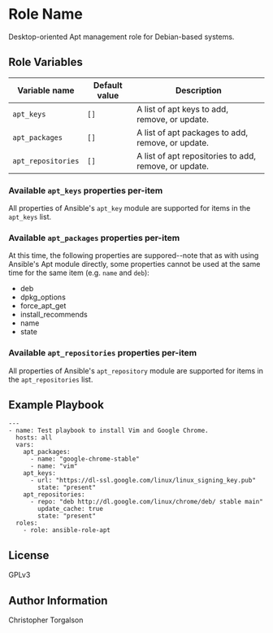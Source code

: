 # Role Name

Desktop-oriented Apt management role for Debian-based systems.

## Role Variables

| Variable name      | Default value | Description |
|--------------------|---------------|-------------|
| `apt_keys`         | `[]` | A list of apt keys to add, remove, or update. |
| `apt_packages`     | `[]` | A list of apt packages to add, remove, or update. |
| `apt_repositories` | `[]` | A list of apt repositories to add, remove, or update. |

### Available `apt_keys` properties per-item

All properties of Ansible's `apt_key` module are supported for items in the
`apt_keys` list.

### Available `apt_packages` properties per-item

At this time, the following properties are suppored--note that as with using
Ansible's Apt module directly, some properties cannot be used at the same time
for the same item (e.g. `name` and `deb`):

  - deb
  - dpkg_options
  - force_apt_get
  - install_recommends
  - name
  - state

### Available `apt_repositories` properties per-item

All properties of Ansible's `apt_repository` module are supported for items
in the `apt_repositories` list.

## Example Playbook

    ---
    - name: Test playbook to install Vim and Google Chrome.
      hosts: all
      vars:
        apt_packages:
          - name: "google-chrome-stable"
          - name: "vim"
        apt_keys:
          - url: "https://dl-ssl.google.com/linux/linux_signing_key.pub"
            state: "present"
        apt_repositories:
          - repo: "deb http://dl.google.com/linux/chrome/deb/ stable main"
            update_cache: true
            state: "present"
      roles:
        - role: ansible-role-apt

## License

GPLv3

## Author Information

Christopher Torgalson
